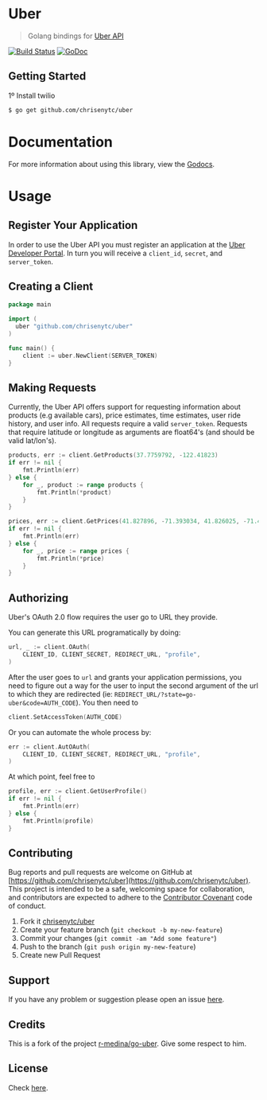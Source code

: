Uber
=======

> Golang bindings for [Uber API](https://developer.uber.com/docs/api-overview)

[![Build Status](https://travis-ci.org/chrisenytc/uber.png)](https://travis-ci.org/chrisenytc/uber)
[![GoDoc](https://godoc.org/github.com/chrisenytc/uber?status.svg)](https://godoc.org/github.com/chrisenytc/uber)

## Getting Started

1º Install twilio

```bash
$ go get github.com/chrisenytc/uber
```

# Documentation

For more information about using this library, view the [Godocs](http://godoc.org/github.com/chrisenytc/go-uber).

# Usage

## Register Your Application

In order to use the Uber API you must register an application at the [Uber Developer Portal](https://developer.uber.com).
In turn you will receive a `client_id`, `secret`, and `server_token`.

## Creating a Client

```go
package main

import (
  uber "github.com/chrisenytc/uber"
)

func main() {
	client := uber.NewClient(SERVER_TOKEN)
}
```

## Making Requests

Currently, the Uber API offers support for requesting information about products (e.g available cars), price estimates, time estimates, user ride history, and user info. All requests require a valid `server_token`. Requests that require latitude or longitude as arguments are float64's (and should be valid lat/lon's).

```go
products, err := client.GetProducts(37.7759792, -122.41823)
if err != nil {
	fmt.Println(err)
} else {
	for _, product := range products {
		fmt.Println(*product)
	}
}

prices, err := client.GetPrices(41.827896, -71.393034, 41.826025, -71.406892)
if err != nil {
	fmt.Println(err)
} else {
	for _, price := range prices {
		fmt.Println(*price)
	}
}
```
## Authorizing

Uber's OAuth 2.0 flow requires the user go to URL they provide.

You can generate this URL programatically by doing:


```go
url, _ := client.OAuth(
	CLIENT_ID, CLIENT_SECRET, REDIRECT_URL, "profile",
)
```

After the user goes to `url` and grants your application permissions, you need to figure out a way for the user to input the second argument of the url to which they are redirected (ie: `REDIRECT_URL/?state=go-uber&code=AUTH_CODE`). You then need to

```go
client.SetAccessToken(AUTH_CODE)
```

Or you can automate the whole process by:

```go
err := client.AutOAuth(
	CLIENT_ID, CLIENT_SECRET, REDIRECT_URL, "profile",
)
```

At which point, feel free to

```go
profile, err := client.GetUserProfile()
if err != nil {
	fmt.Println(err)
} else {
	fmt.Println(profile)
}
```

## Contributing

Bug reports and pull requests are welcome on GitHub at [https://github.com/chrisenytc/uber](https://github.com/chrisenytc/uber). This project is intended to be a safe, welcoming space for collaboration, and contributors are expected to adhere to the [Contributor Covenant](http://contributor-covenant.org) code of conduct.

1. Fork it [chrisenytc/uber](https://github.com/chrisenytc/uber/fork)
2. Create your feature branch (`git checkout -b my-new-feature`)
3. Commit your changes (`git commit -am "Add some feature"`)
4. Push to the branch (`git push origin my-new-feature`)
5. Create new Pull Request

## Support
If you have any problem or suggestion please open an issue [here](https://github.com/chrisenytc/uber/issues).

## Credits
This is a fork of the project [r-medina/go-uber](https://github.com/r-medina/go-uber). Give some respect to him.

## License 

Check [here](LICENSE).
